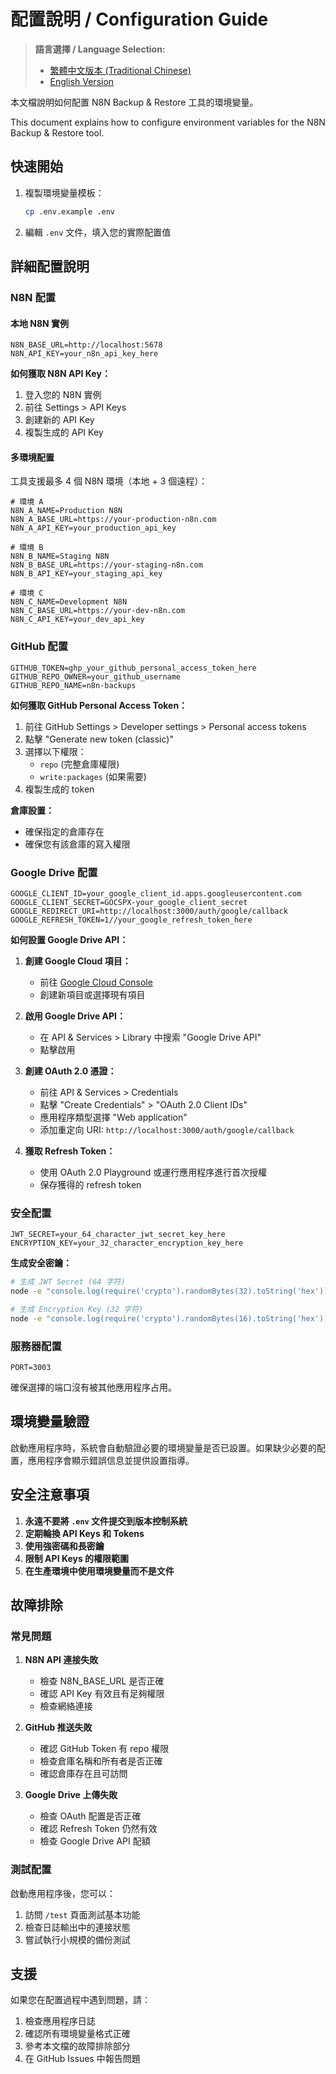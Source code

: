 # 配置說明 / Configuration Guide

> **語言選擇 / Language Selection:**
> - [繁體中文版本 (Traditional Chinese)](./CONFIGURATION_ZH.md)
> - [English Version](./CONFIGURATION_EN.md)

本文檔說明如何配置 N8N Backup & Restore 工具的環境變量。

This document explains how to configure environment variables for the N8N Backup & Restore tool.

## 快速開始

1. 複製環境變量模板：
   ```bash
   cp .env.example .env
   ```

2. 編輯 `.env` 文件，填入您的實際配置值

## 詳細配置說明

### N8N 配置

#### 本地 N8N 實例
```env
N8N_BASE_URL=http://localhost:5678
N8N_API_KEY=your_n8n_api_key_here
```

**如何獲取 N8N API Key：**
1. 登入您的 N8N 實例
2. 前往 Settings > API Keys
3. 創建新的 API Key
4. 複製生成的 API Key

#### 多環境配置
工具支援最多 4 個 N8N 環境（本地 + 3 個遠程）：

```env
# 環境 A
N8N_A_NAME=Production N8N
N8N_A_BASE_URL=https://your-production-n8n.com
N8N_A_API_KEY=your_production_api_key

# 環境 B
N8N_B_NAME=Staging N8N
N8N_B_BASE_URL=https://your-staging-n8n.com
N8N_B_API_KEY=your_staging_api_key

# 環境 C
N8N_C_NAME=Development N8N
N8N_C_BASE_URL=https://your-dev-n8n.com
N8N_C_API_KEY=your_dev_api_key
```

### GitHub 配置

```env
GITHUB_TOKEN=ghp_your_github_personal_access_token_here
GITHUB_REPO_OWNER=your_github_username
GITHUB_REPO_NAME=n8n-backups
```

**如何獲取 GitHub Personal Access Token：**
1. 前往 GitHub Settings > Developer settings > Personal access tokens
2. 點擊 "Generate new token (classic)"
3. 選擇以下權限：
   - `repo` (完整倉庫權限)
   - `write:packages` (如果需要)
4. 複製生成的 token

**倉庫設置：**
- 確保指定的倉庫存在
- 確保您有該倉庫的寫入權限

### Google Drive 配置

```env
GOOGLE_CLIENT_ID=your_google_client_id.apps.googleusercontent.com
GOOGLE_CLIENT_SECRET=GOCSPX-your_google_client_secret
GOOGLE_REDIRECT_URI=http://localhost:3000/auth/google/callback
GOOGLE_REFRESH_TOKEN=1//your_google_refresh_token_here
```

**如何設置 Google Drive API：**

1. **創建 Google Cloud 項目：**
   - 前往 [Google Cloud Console](https://console.cloud.google.com/)
   - 創建新項目或選擇現有項目

2. **啟用 Google Drive API：**
   - 在 API & Services > Library 中搜索 "Google Drive API"
   - 點擊啟用

3. **創建 OAuth 2.0 憑證：**
   - 前往 API & Services > Credentials
   - 點擊 "Create Credentials" > "OAuth 2.0 Client IDs"
   - 應用程序類型選擇 "Web application"
   - 添加重定向 URI: `http://localhost:3000/auth/google/callback`

4. **獲取 Refresh Token：**
   - 使用 OAuth 2.0 Playground 或運行應用程序進行首次授權
   - 保存獲得的 refresh token

### 安全配置

```env
JWT_SECRET=your_64_character_jwt_secret_key_here
ENCRYPTION_KEY=your_32_character_encryption_key_here
```

**生成安全密鑰：**

```bash
# 生成 JWT Secret (64 字符)
node -e "console.log(require('crypto').randomBytes(32).toString('hex'))"

# 生成 Encryption Key (32 字符)
node -e "console.log(require('crypto').randomBytes(16).toString('hex'))"
```

### 服務器配置

```env
PORT=3003
```

確保選擇的端口沒有被其他應用程序占用。

## 環境變量驗證

啟動應用程序時，系統會自動驗證必要的環境變量是否已設置。如果缺少必要的配置，應用程序會顯示錯誤信息並提供設置指導。

## 安全注意事項

1. **永遠不要將 `.env` 文件提交到版本控制系統**
2. **定期輪換 API Keys 和 Tokens**
3. **使用強密碼和長密鑰**
4. **限制 API Keys 的權限範圍**
5. **在生產環境中使用環境變量而不是文件**

## 故障排除

### 常見問題

1. **N8N API 連接失敗**
   - 檢查 N8N_BASE_URL 是否正確
   - 確認 API Key 有效且有足夠權限
   - 檢查網絡連接

2. **GitHub 推送失敗**
   - 確認 GitHub Token 有 repo 權限
   - 檢查倉庫名稱和所有者是否正確
   - 確認倉庫存在且可訪問

3. **Google Drive 上傳失敗**
   - 檢查 OAuth 配置是否正確
   - 確認 Refresh Token 仍然有效
   - 檢查 Google Drive API 配額

### 測試配置

啟動應用程序後，您可以：
1. 訪問 `/test` 頁面測試基本功能
2. 檢查日誌輸出中的連接狀態
3. 嘗試執行小規模的備份測試

## 支援

如果您在配置過程中遇到問題，請：
1. 檢查應用程序日誌
2. 確認所有環境變量格式正確
3. 參考本文檔的故障排除部分
4. 在 GitHub Issues 中報告問題